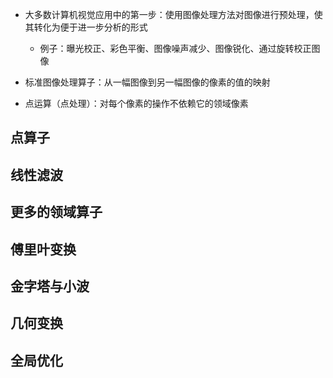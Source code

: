 * 大多数计算机视觉应用中的第一步：使用图像处理方法对图像进行预处理，使其转化为便于进一步分析的形式

  * 例子：曝光校正、彩色平衡、图像噪声减少、图像锐化、通过旋转校正图像

* 标准图像处理算子：从一幅图像到另一幅图像的像素的值的映射

* 点运算（点处理）：对每个像素的操作不依赖它的领域像素

## 点算子
## 线性滤波
## 更多的领域算子
## 傅里叶变换
## 金字塔与小波
## 几何变换
## 全局优化